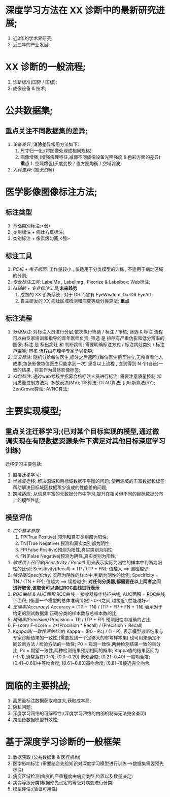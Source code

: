 <!--
Diabetic Retinal Diagnosis  
= DR(Diabetes Retinopathy)  
= 糖尿病视网膜病变
-->
# 深度学习方法在 XX 诊断中的最新研究进展;
1. 近3年的学术界研究;
2. 近三年的产业发展;
#  XX 诊断的一般流程;
1. 诊断标准(国际 / 国标);
2. 成像设备 & 技术;
# 公共数据集;
## 重点关注不同数据集的差异;
   1. *设备差异*;
      消除差异常用方法如下:
         1. 尺寸归一化;(将图像处理成相同规格)
         2. 图像增强;(增强病理特征,减弱不同成像设备光照强度 & 色彩方面的差异)
            **重点**
           1. 空域增强(灰度变换 / 直方图均衡 / 空域滤波)<!--增强病症区域与正常区域区别>
           2. 频域增强(高斯滤波 / 巴特沃斯滤波) <!-- 使得图像更加平滑 -->
   2. *人种差异*;
        (暂无资料)
# 医学影像图像标注方法;
## 标注类型
1. 基础类别标注;<弱>
2. 类别标注 + 病灶方框标注;
3. 类别标注 + 像素级勾画;<强>
## 标注工具
1. *PC机 + 电子病历*;
     工作量较小 , 仅适用于分类模型的训练 , 不适用于病灶区域的分割;
2. *专业标注工具*;
     LabelMe , LabelImg , Pixorize & Labelbox;
     Web标注;
3. *AI辅助 + 专业标注工具*;**未来趋势**
     1. 成熟的 XX 诊断系统 : 对于 DR 而言有 EyeWisdom IDx-DR EyeArt;
     2. 自主研发的 XX 病灶区域检测和病变等级分类算法; **重点**
## 标注流程
1. *分级标注*: 
  对标注人员进行分层,依次执行筛选 / 标注 / 审核;
  筛选 & 标注 流程可以由专家培训和指导的青年医师负责;
      筛选 是 排除有严重伪影和低分辨率的图像;
      标注 是 标出病灶 和 判断病情;
      需要明确标注方式 / 标注病灶类别 / 标注范围等;
  审核 流程由病理学专家予以指导;
2. *交叉标注*:
  随机分给每位医生,标注之后返回;(每位医生相互独立,无权查看他人成果,每张影像每位医生只能拿到一次)
  重复以上流程 , 直到得到 N 个(自设)一致的结果 , 将其作为最终影像标签;
3. *众包标注*: 
  通过web考核并招募合格标注人员进行标注;
  需要注意质量控制,常用质量控制方法为:
  多数表决(MV);
  DS算法;
  GLAD算法;
  贝叶斯算法(RY);
  ZenCrowd算法;
  AVNC算法;

# 主要实现模型;
## 重点关注迁移学习;(已对某个目标实现的模型,通过微调实现在有限数据资源条件下满足对其他目标深度学习训练)
迁移学习主要包括:
1. 直接迁移学习;
2. 半监督迁移;
    解决源域和目标域数据不平衡的问题;
    使用源域的丰富数据和标签帮助解决目标域因数据稀少造成的性能差的问题;
3. 跨域适应;
    从信息丰富的元数据分布中学习,提升在相关但不同的目标数据分布上的模型性能;
## 模型评估
0. *四个基本参数*
    1. TP(True Positive) 预测和真实类别都为阳性;
    2. TN(True Negative) 预测和真实类别都为阴性;
    3. FP(False Positive)预测为阳性,真实类别为阴性;
    4. FN(False Negative)预测为阴性,真实类别为阳性;
1. *敏感度 / 召回率(Sensitivity / Recall)*
    用来表示实际为阳性的样本中判断为阳性的比例;
    Sensitivity(Recall) = TP / (TP + FN);
    值越大 ==> 漏检越少;
2. *特异度(Specificity)*
    实际为阴性的样本中,判断为阴性的比例;
    Specificity = TN / (TN + FP);
    值越大 ==> 误检越少;
**对任何分类器,都需要在以上两者之间进行取舍,该取舍可以通过ROC曲线进行表示**
3. *ROC曲线 & AUC面积*
   ROC曲线 = 接收器操作特征曲线;
   AUC面积 = ROC曲线下面积;
   (衡量一个模型的总体准确情况)
   <0~1之间,越接近1,性能越好>
4. *正确率(Accuracy)*
    Accuracy = (TP + TN) / (TP + FP + FN + TN)
    表示对于给定的测试数据集,正确分类的样本数与总样本数的比;
5. *精确率(Procision)*
    Procision = TP / (TP + FP)
    预测阳性中准确的占比;
6. *F-score*
    F-score = 2*(Procision * Recall) / (Precision + Recall)
7. *Kappa值(一致性评估标准)*
   Kappa = (P0 - Pc) / (1 - P);
   表示模型诊断结果与专家诊断结果的一致性;(需要找到一个足够大的参考样本集)
   也可用来确定不同诊断方法 / 检验方法的一致性;
   P0 = 观测一致性,两种检测结果一致的百分比;
   Pc = 期望一致性,两种检测结果预期相同的概率;
   Kappa值的结果区间为(-1~1),通常落在(0~1);
   (0.0~0.20) 低吻合度;
   (0.21~0.40) 一般吻合度;
   (0.41~0.60)中等吻合度;
   (0.61~0.80)高吻合度;
   (0.81~1)接近完全吻合;
# 面临的主要挑战;
1. 高质量标注数据获取难度大,获取成本高;
2. 隐私问题;
3. 深度学习网络的可解释性;(深度学习网络的内部机制尚无法完全查明)
4. 跨设备数据模型有效性;
# 基于深度学习诊断的一般框架
1. 数据获取 (公共数据集 & 医疗机构)
2. 医学影响标注 (需要结合先验知识对深度学习模型进行训练-->数据集需要预先标注)
3. 病变区域检测(病变的严重程度由病变类型,位置以及数量决定)
4. 病变等级分类(根据预先设定的等级对病变进行分类)
5. 模型评估;(验证可用性)
